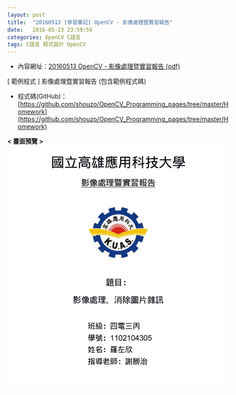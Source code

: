 ```yaml
---
layout: post
title:  "20160513 [學習筆記] OpenCV - 影像處理暨實習報告"
date:   2016-05-13 23:59:59
categories: OpenCV C語言 
tags: C語言 程式設計 OpenCV
---
```





* 內容網址：[20160513 OpenCV - 影像處理暨實習報告 (pdf)](/assets/20160513/20160513OpenCV-Homework.pdf)


[ 範例程式 ] 影像處理暨實習報告 (包含範例程式碼)


* 程式碼(GitHub)：[https://github.com/shouzo/OpenCV_Programming_pages/tree/master/Homework](https://github.com/shouzo/OpenCV_Programming_pages/tree/master/Homework)


**< 畫面預覽 >**
![](/assets/20160513/screen.png)

